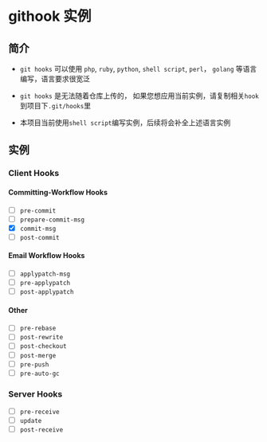 # githook 实例

## 简介

+ `git hooks` 可以使用 `php`, `ruby`, `python`, `shell script`, `perl`， `golang` 等语言编写，语言要求很宽泛

+ `git hooks` 是无法随着仓库上传的， 如果您想应用当前实例，请复制相关`hook`到项目下`.git/hooks`里

+ 本项目当前使用`shell script`编写实例，后续将会补全上述语言实例

## 实例

### Client Hooks

#### Committing-Workflow Hooks

+ [ ] `pre-commit`
+ [ ] `prepare-commit-msg`
+ [x] `commit-msg`
+ [ ] `post-commit`

#### Email Workflow Hooks
+ [ ] `applypatch-msg`
+ [ ] `pre-applypatch`
+ [ ] `post-applypatch`

#### Other
+ [ ] `pre-rebase`
+ [ ] `post-rewrite`
+ [ ] `post-checkout`
+ [ ] `post-merge`
+ [ ] `pre-push`
+ [ ] `pre-auto-gc`

### Server Hooks

+ [ ] `pre-receive`
+ [ ] `update`
+ [ ] `post-receive`

